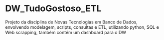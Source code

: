 # DW_TudoGostoso_ETL
Projeto da disciplina de Novas Tecnologias em Banco de Dados, envolvendo modelagem, scripts, consultas e ETL, utilizando python, SQL e Web scrapping, também contém um dashboard para o DW
